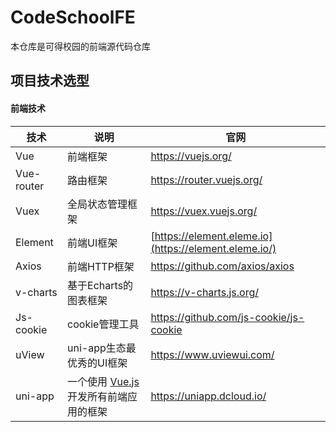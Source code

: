 # CodeSchoolFE 
本仓库是可得校园的前端源代码仓库

## 项目技术选型

#### 前端技术

| 技术       | 说明                  | 官网                                                  |
| ---------- | --------------------- | ----------------------------------------------------- |
| Vue        | 前端框架              | https://vuejs.org/                                    |
| Vue-router | 路由框架              | https://router.vuejs.org/                             |
| Vuex       | 全局状态管理框架      | https://vuex.vuejs.org/                               |
| Element    | 前端UI框架            | [https://element.eleme.io](https://element.eleme.io/) |
| Axios      | 前端HTTP框架          | https://github.com/axios/axios                        |
| v-charts   | 基于Echarts的图表框架 | https://v-charts.js.org/                              |
| Js-cookie  | cookie管理工具        | https://github.com/js-cookie/js-cookie                |
| uView   | uni-app生态最优秀的UI框架                                    | https://www.uviewui.com/  |
| uni-app | 一个使用 [Vue.js](https://vuejs.org/) 开发所有前端应用的框架 | https://uniapp.dcloud.io/ |

